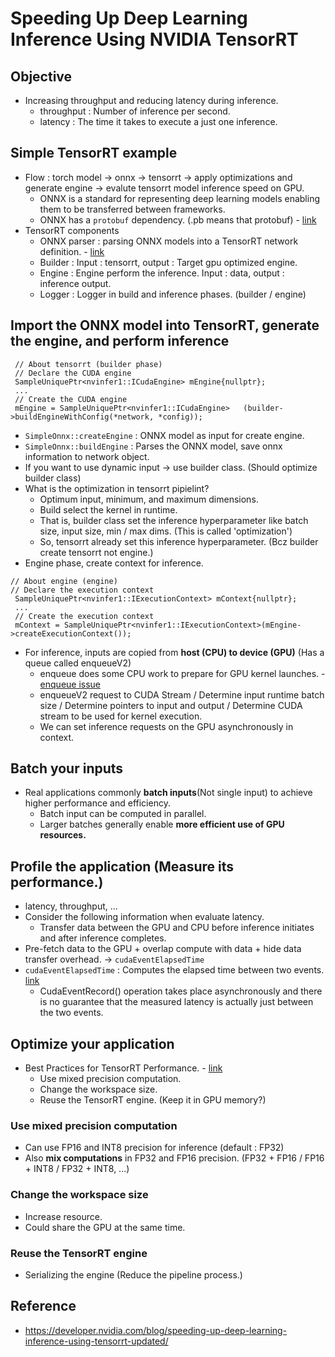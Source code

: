 # Speeding Up Deep Learning Inference Using NVIDIA TensorRT 
## Objective
- Increasing throughput and reducing latency during inference.
    - throughput : Number of inference per second.
    - latency : The time it takes to execute a just one inference.

## Simple TensorRT example
- Flow : torch model -> onnx -> tensorrt -> apply optimizations and generate engine -> evalute tensorrt model inference speed on GPU.
    - ONNX is a standard for representing deep learning models enabling them to be transferred between frameworks.
    - ONNX has a `protobuf` dependency. (.pb means that protobuf) - [link](https://github.com/onnx/onnx-tensorrt)
- TensorRT components 
    - ONNX parser : parsing ONNX models into a TensorRT network definition. - [link](https://docs.nvidia.com/deeplearning/tensorrt/api/python_api/parsers/Onnx/pyOnnx.html)
    - Builder : Input : tensorrt, output : Target gpu optimized engine.
    - Engine : Engine perform the inference. Input : data, output : inference output. 
    - Logger : Logger in build and inference phases. (builder / engine)

## Import the ONNX model into TensorRT, generate the engine, and perform inference
```
 // About tensorrt (builder phase)
 // Declare the CUDA engine
 SampleUniquePtr<nvinfer1::ICudaEngine> mEngine{nullptr};
 ...
 // Create the CUDA engine
 mEngine = SampleUniquePtr<nvinfer1::ICudaEngine>   (builder->buildEngineWithConfig(*network, *config));
```
- `SimpleOnnx::createEngine` : ONNX model as input for create engine. 
- `SimpleOnnx::buildEngine` : Parses the ONNX model, save onnx information to network object.
- If you want to use dynamic input -> use builder class. (Should optimize builder class)
- What is the optimization in tensorrt pipielint?
    - Optimum input, minimum, and maximum dimensions. 
    - Build select the kernel in runtime.
    - That is, builder class set the inference hyperparameter like batch size, input size, min / max dims. (This is called 'optimization')
    - So, tensorrt already set this inference hyperparameter. (Bcz builder create tensorrt not engine.)
- Engine phase, create context for inference.
```
// About engine (engine)
// Declare the execution context
 SampleUniquePtr<nvinfer1::IExecutionContext> mContext{nullptr};
 ...
 // Create the execution context
 mContext = SampleUniquePtr<nvinfer1::IExecutionContext>(mEngine->createExecutionContext());
```
- For inference, inputs are copied from **host (CPU) to device (GPU)** (Has a queue called enqueueV2)
    - enqueue does some CPU work to prepare for GPU kernel launches. - [enqueue issue](https://github.com/NVIDIA/TensorRT/issues/999)
    - enqueueV2 request to CUDA Stream / Determine input runtime batch size / Determine pointers to input and output / Determine CUDA stream to be used for kernel execution. 
    - We can set inference requests on the GPU asynchronously in context.

## Batch your inputs
- Real applications commonly **batch inputs**(Not single input) to achieve higher performance and efficiency. 
    - Batch input can be computed in parallel.
    - Larger batches generally enable **more efficient use of GPU resources.**

## Profile the application (Measure its performance.)
- latency, throughput, ...
- Consider the following information when evaluate latency.
    - Transfer data between the GPU and CPU before inference initiates and after inference completes.
-  Pre-fetch data to the GPU + overlap compute with data + hide data transfer overhead. -> `cudaEventElapsedTime`
- `cudaEventElapsedTime` : Computes the elapsed time between two events. [link](https://docs.nvidia.com/cuda/cuda-runtime-api/group__CUDART__EVENT.html#group__CUDART__EVENT_1g40159125411db92c835edb46a0989cd6)
    - CudaEventRecord() operation takes place asynchronously and there is no guarantee that the measured latency is actually just between the two events.

## Optimize your application
- Best Practices for TensorRT Performance. - [link](https://docs.nvidia.com/deeplearning/tensorrt/)
    - Use mixed precision computation.
    - Change the workspace size.
    - Reuse the TensorRT engine. (Keep it in GPU memory?)

### Use mixed precision computation
- Can use FP16 and INT8 precision for inference (default : FP32)
- Also **mix computations** in FP32 and FP16 precision. (FP32 + FP16 / FP16 + INT8 / FP32 + INT8, ...)

### Change the workspace size
- Increase resource. 
- Could share the GPU at the same time. 

### Reuse the TensorRT engine
- Serializing the engine (Reduce the pipeline process.)

## Reference
- https://developer.nvidia.com/blog/speeding-up-deep-learning-inference-using-tensorrt-updated/
